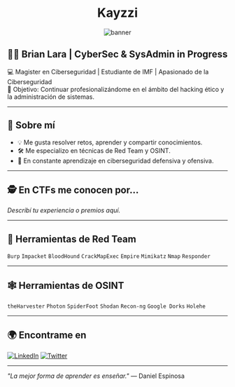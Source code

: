 <h1 align="center">Kayzzi</h1>
<p align="center">
  <img src="https://your-banner-url.com/banner.png" alt="banner" />
</p>

## 👨‍💻 Brian Lara | CyberSec & SysAdmin in Progress

💻 Magister en Ciberseguridad | Estudiante de IMF | Apasionado de la Ciberseguridad  
🎯 Objetivo: Continuar profesionalizándome en el ámbito del hacking ético y la administración de sistemas.

---

## 🧠 Sobre mí
- 💡 Me gusta resolver retos, aprender y compartir conocimientos.
- 🛠️ Me especializo en técnicas de Red Team y OSINT.
- 🔐 En constante aprendizaje en ciberseguridad defensiva y ofensiva.

---

## 🕵️ En CTFs me conocen por...

*Describí tu experiencia o premios aquí.*

---

## 🧰 Herramientas de Red Team
`Burp` `Impacket` `BloodHound` `CrackMapExec` `Empire` `Mimikatz` `Nmap` `Responder`

---

## 🕸️ Herramientas de OSINT
`theHarvester` `Photon` `SpiderFoot` `Shodan` `Recon-ng` `Google Dorks` `Holehe`

---

## 🌍 Encontrame en

[![LinkedIn](https://img.shields.io/badge/LinkedIn-blue?logo=linkedin)](https://www.linkedin.com/in/brianlara/)
[![Twitter](https://img.shields.io/badge/Twitter-blue?logo=twitter)]()

---

*"La mejor forma de aprender es enseñar."* — Daniel Espinosa
